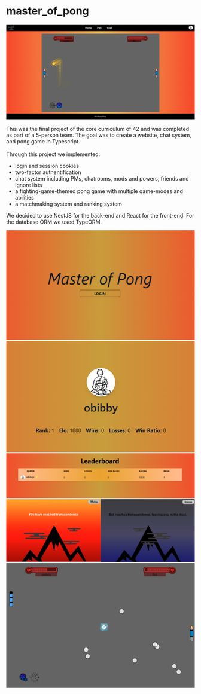 # master_of_pong
![Screenshot showing the master of pong game, game in progress](https://github.com/De1iad/master_of_pong/blob/main/images/masterofpong.png)

This was the final project of the core curriculum of 42 and was completed as part of a 5-person team. The goal was to create a website, chat system, and pong game in Typescript.\
\
Through this project we implemented:
- login and session cookies
- two-factor authentification
- chat system including PMs, chatrooms, mods and powers, friends and ignore lists
- a fighting-game-themed pong game with multiple game-modes and abilities
- a matchmaking system and ranking system


We decided to use NestJS for the back-end and React for the front-end. For the database ORM we used TypeORM.

![Screenshot of login screen](https://github.com/De1iad/master_of_pong/blob/main/images/login.png)
![Screenshot of profile page](https://github.com/De1iad/master_of_pong/blob/main/images/profile.png)
![Screenshot of leaderboard](https://github.com/De1iad/master_of_pong/blob/main/images/leaders.png)
![Screenshot of victory and defeat screens](https://github.com/De1iad/master_of_pong/blob/main/images/vicdef.png)
![Screenshot of game in progress](https://github.com/De1iad/master_of_pong/blob/main/images/freeze.png)
